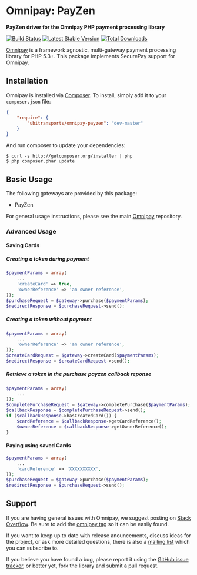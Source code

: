 # Omnipay: PayZen  

**PayZen driver for the Omnipay PHP payment processing library**

[![Build Status](https://travis-ci.org/ubitransports/omnipay-payzen.png?branch=master)](https://travis-ci.org/ubitransports/omnipay-payzen)
[![Latest Stable Version](https://poser.pugx.org/ubitransports/omnipay-payzen/version.png)](https://packagist.org/packages/ubitransports/omnipay-payzen)
[![Total Downloads](https://poser.pugx.org/ubitransports/omnipay-payzen/d/total.png)](https://packagist.org/packages/ubitransports/omnipay-payzen)

[Omnipay](https://github.com/omnipay/omnipay) is a framework agnostic, multi-gateway payment
processing library for PHP 5.3+. This package implements SecurePay support for Omnipay.

## Installation

Omnipay is installed via [Composer](http://getcomposer.org/). To install, simply add it
to your `composer.json` file:

```json
{
    "require": {
        "ubitransports/omnipay-payzen": "dev-master"
    }
}
```

And run composer to update your dependencies:

    $ curl -s http://getcomposer.org/installer | php
    $ php composer.phar update

## Basic Usage

The following gateways are provided by this package:

* PayZen

For general usage instructions, please see the main [Omnipay](https://github.com/omnipay/omnipay)
repository.

### Advanced Usage

#### Saving Cards

##### Creating a token during payment

```php
$paymentParams = array(
    ...
    'createCard' => true,
    'ownerReference' => 'an owner reference',
));
$purchaseRequest = $gateway->purchase($paymentParams);
$redirectResponse = $purchaseRequest->send();
```

##### Creating a token without payment

```php
$paymentParams = array(
    ...
    'ownerReference' => 'an owner reference',
));
$createCardRequest = $gateway->createCard($paymentParams);
$redirectResponse = $createCardRequest->send();
```

##### Retrieve a token in the purchase payzen callback reponse

```php
$paymentParams = array(
    ...
));
$completePurchaseRequest = $gateway->completePurchase($paymentParams);
$callbackResponse = $completePurchaseRequest->send();
if ($callbackResponse->hasCreatedCard()) {
    $cardReference = $callbackResponse->getCardReference();
    $ownerReference = $callbackResponse->getOwnerReference();
}
```

#### Paying using saved Cards

```php
$paymentParams = array(
    ...
    'cardReference' => 'XXXXXXXXXX',
));
$purchaseRequest = $gateway->purchase($paymentParams);
$redirectResponse = $purchaseRequest->send();
```

## Support

If you are having general issues with Omnipay, we suggest posting on
[Stack Overflow](http://stackoverflow.com/). Be sure to add the
[omnipay tag](http://stackoverflow.com/questions/tagged/omnipay) so it can be easily found.

If you want to keep up to date with release anouncements, discuss ideas for the project,
or ask more detailed questions, there is also a [mailing list](https://groups.google.com/forum/#!forum/omnipay) which
you can subscribe to.

If you believe you have found a bug, please report it using the [GitHub issue tracker](https://github.com/omnipay/securepay/issues),
or better yet, fork the library and submit a pull request.
